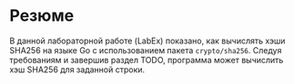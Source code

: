 # Резюме

В данной лабораторной работе (LabEx) показано, как вычислять хэши SHA256 на языке Go с использованием пакета `crypto/sha256`. Следуя требованиям и завершив раздел TODO, программа может вычислить хэш SHA256 для заданной строки.
